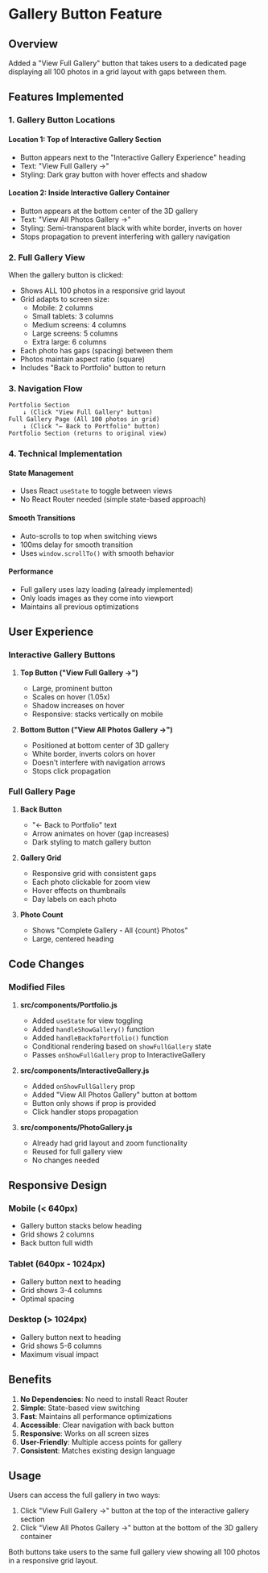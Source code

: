# Gallery Button Feature

## Overview
Added a "View Full Gallery" button that takes users to a dedicated page displaying all 100 photos in a grid layout with gaps between them.

## Features Implemented

### 1. **Gallery Button Locations**

#### Location 1: Top of Interactive Gallery Section
- Button appears next to the "Interactive Gallery Experience" heading
- Text: "View Full Gallery →"
- Styling: Dark gray button with hover effects and shadow

#### Location 2: Inside Interactive Gallery Container
- Button appears at the bottom center of the 3D gallery
- Text: "View All Photos Gallery →"
- Styling: Semi-transparent black with white border, inverts on hover
- Stops propagation to prevent interfering with gallery navigation

### 2. **Full Gallery View**

When the gallery button is clicked:
- Shows ALL 100 photos in a responsive grid layout
- Grid adapts to screen size:
  - Mobile: 2 columns
  - Small tablets: 3 columns
  - Medium screens: 4 columns
  - Large screens: 5 columns
  - Extra large: 6 columns
- Each photo has gaps (spacing) between them
- Photos maintain aspect ratio (square)
- Includes "Back to Portfolio" button to return

### 3. **Navigation Flow**

```
Portfolio Section
    ↓ (Click "View Full Gallery" button)
Full Gallery Page (All 100 photos in grid)
    ↓ (Click "← Back to Portfolio" button)
Portfolio Section (returns to original view)
```

### 4. **Technical Implementation**

#### State Management
- Uses React `useState` to toggle between views
- No React Router needed (simple state-based approach)

#### Smooth Transitions
- Auto-scrolls to top when switching views
- 100ms delay for smooth transition
- Uses `window.scrollTo()` with smooth behavior

#### Performance
- Full gallery uses lazy loading (already implemented)
- Only loads images as they come into viewport
- Maintains all previous optimizations

## User Experience

### Interactive Gallery Buttons
1. **Top Button ("View Full Gallery →")**
   - Large, prominent button
   - Scales on hover (1.05x)
   - Shadow increases on hover
   - Responsive: stacks vertically on mobile

2. **Bottom Button ("View All Photos Gallery →")**
   - Positioned at bottom center of 3D gallery
   - White border, inverts colors on hover
   - Doesn't interfere with navigation arrows
   - Stops click propagation

### Full Gallery Page
1. **Back Button**
   - "← Back to Portfolio" text
   - Arrow animates on hover (gap increases)
   - Dark styling to match gallery button

2. **Gallery Grid**
   - Responsive grid with consistent gaps
   - Each photo clickable for zoom view
   - Hover effects on thumbnails
   - Day labels on each photo

3. **Photo Count**
   - Shows "Complete Gallery - All {count} Photos"
   - Large, centered heading

## Code Changes

### Modified Files
1. **src/components/Portfolio.js**
   - Added `useState` for view toggling
   - Added `handleShowGallery()` function
   - Added `handleBackToPortfolio()` function
   - Conditional rendering based on `showFullGallery` state
   - Passes `onShowFullGallery` prop to InteractiveGallery

2. **src/components/InteractiveGallery.js**
   - Added `onShowFullGallery` prop
   - Added "View All Photos Gallery" button at bottom
   - Button only shows if prop is provided
   - Click handler stops propagation

3. **src/components/PhotoGallery.js**
   - Already had grid layout and zoom functionality
   - Reused for full gallery view
   - No changes needed

## Responsive Design

### Mobile (< 640px)
- Gallery button stacks below heading
- Grid shows 2 columns
- Back button full width

### Tablet (640px - 1024px)
- Gallery button next to heading
- Grid shows 3-4 columns
- Optimal spacing

### Desktop (> 1024px)
- Gallery button next to heading
- Grid shows 5-6 columns
- Maximum visual impact

## Benefits

1. **No Dependencies**: No need to install React Router
2. **Simple**: State-based view switching
3. **Fast**: Maintains all performance optimizations
4. **Accessible**: Clear navigation with back button
5. **Responsive**: Works on all screen sizes
6. **User-Friendly**: Multiple access points for gallery
7. **Consistent**: Matches existing design language

## Usage

Users can access the full gallery in two ways:

1. Click "View Full Gallery →" button at the top of the interactive gallery section
2. Click "View All Photos Gallery →" button at the bottom of the 3D gallery container

Both buttons take users to the same full gallery view showing all 100 photos in a responsive grid layout.

